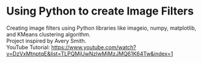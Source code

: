 # Using Python to create Image Filters
Creating image filters using Python libraries like imageio, numpy, matplotlib, and KMeans clustering algorithm. 
<br> Project inspired by Avery Smith. 
<br> YouTube Tutorial: https://www.youtube.com/watch?v=DzVxMtnptqE&list=TLPQMjUwNzIwMjMzJMQ61K64Tw&index=1
